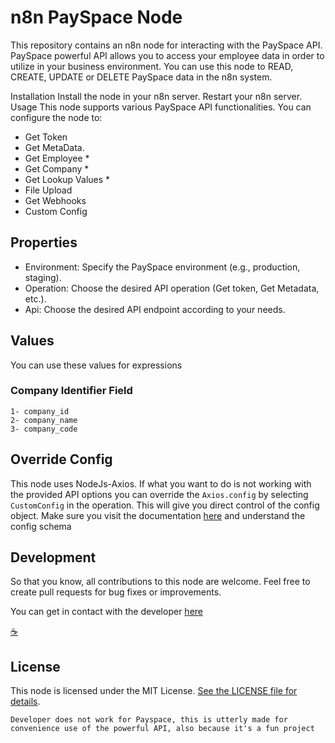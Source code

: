 # n8n PaySpace Node

This repository contains an n8n node for interacting with the PaySpace API. PaySpace powerful API allows you to access your employee data in order to utilize in your business environment. You can use this node to READ, CREATE, UPDATE or DELETE  PaySpace data in the n8n system.

Installation
Install the node in your n8n server.
Restart your n8n server.
Usage
This node supports various PaySpace API functionalities. You can configure the node to:

- Get Token
- Get MetaData.
- Get Employee *
- Get Company *
- Get Lookup Values *
- File Upload
- Get Webhooks
- Custom Config

## Properties

- Environment: Specify the PaySpace environment (e.g., production, staging).
- Operation: Choose the desired API operation (Get token, Get Metadata, etc.).
- Api: Choose the desired API endpoint according to your needs.

## Values
You can use these values for expressions 
### Company Identifier Field	
```
1- company_id
2- company_name
3- company_code
```

	

## Override Config

This node uses NodeJs-Axios. If what you want to do is not working with the provided API options you can override the ``` Axios.config ``` by selecting ```CustomConfig``` in the operation. This will give you direct control of the config object. Make sure you visit the documentation [here](https://developer.payspace.com/) and understand the config schema

## Development

So that you know, all contributions to this node are welcome. Feel free to create pull requests for bug fixes or improvements.

You can get in contact with the developer [here](https://github.com/onlypfachi/)

[☕](https://github.com)

## License

This node is licensed under the MIT License. [See the LICENSE file for details](https://github.com/n8n-io/n8n-nodes-starter/blob/master/LICENSE.md).

<code>Developer does not work for Payspace, this is utterly made for convenience use of the powerful API, also because it's a fun project <code>
